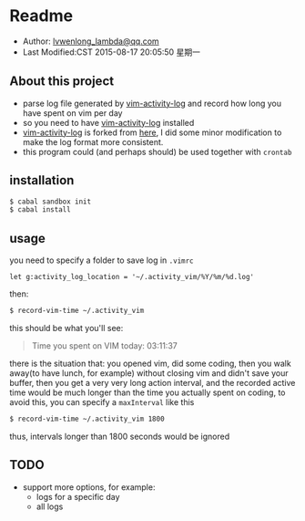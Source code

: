 # Readme

* Author: lvwenlong_lambda@qq.com
* Last Modified:CST 2015-08-17 20:05:50 星期一

## About this project

* parse log file generated by [vim-activity-log][vim-plugin-myfork] and record how long you have spent on vim per day 
* so you need to have [vim-activity-log][vim-plugin-myfork] installed
* [vim-activity-log][vim-plugin-myfork] is forked from [here][vim-plugin-origin], I did some minor modification to make the log format more consistent.
* this program could (and perhaps should) be used together with `crontab`

## installation

```bash
$ cabal sandbox init
$ cabal install
```

## usage

you need to specify a folder to save log in `.vimrc`

```vimL
let g:activity_log_location = '~/.activity_vim/%Y/%m/%d.log'
```

then:

```bash
$ record-vim-time ~/.activity_vim
```
this should be what you'll see:

> Time you spent on VIM today: 03:11:37

there is the situation that: you opened vim, did some coding, then you walk away(to have lunch, for example) without closing vim and didn't save your buffer, then you get a very very long action interval, and the recorded active time 
would be much longer than the time you actually spent on coding, to avoid this, you can specify a `maxInterval` like this

```bash
$ record-vim-time ~/.activity_vim 1800
```

thus, intervals longer than 1800 seconds would be ignored


[vim-plugin-myfork]:https://github.com/Alaya-in-Matrix/vim-activity-log
[vim-plugin-origin]:https://github.com/AD7six/vim-activity-log

## TODO

* support more options, for example:
    * logs for a specific day
    * all logs
